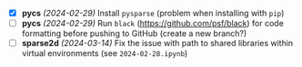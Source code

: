 - [x] **pycs** *(2024-02-29)* Install `pysparse` (problem when installing with `pip`)
- [ ] **pycs** *(2024-02-29)* Run `black` (https://github.com/psf/black) for code formatting before pushing to GitHub (create a new branch?)
- [ ] **sparse2d** *(2024-03-14)* Fix the issue with path to shared libraries within virtual environments (see `2024-02-28.ipynb`)